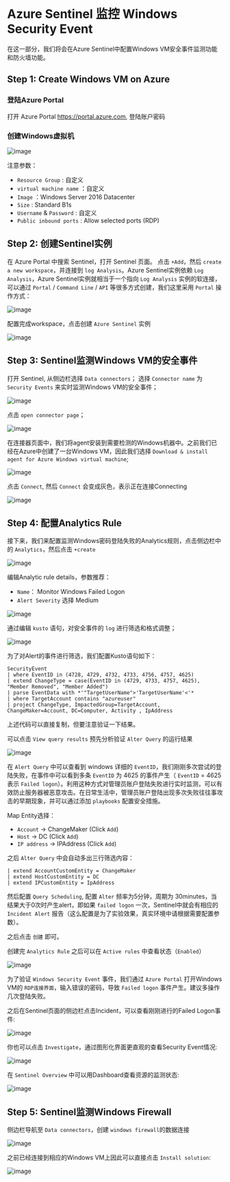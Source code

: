 # Azure Sentinel 监控 Windows Security Event

在这一部分，我们将会在Azure Sentinel中配置Windows VM安全事件监测功能和防火墙功能。

## Step 1: Create Windows VM on Azure

### 登陆Azure Portal
打开 Azure Portal  https://portal.azure.com, 登陆账户密码

### 创建Windows虚拟机

![image](./images/WindowsSecurityEvent/01.png)
 
注意参数：
-   `Resource Group` : 自定义
-	`virtual machine name` ：自定义
-	`Image` ：Windows Server 2016 Datacenter
-	`Size` : Standard B1s
-	`Username` & `Password` : 自定义
-	`Public inbound ports` : Allow selected ports (RDP)

## Step 2: 创建Sentinel实例

在 Azure Portal 中搜索 Sentinel，打开 Sentinel 页面。
点击 `+Add`，然后 `create a new workspace`，并连接到 `log Analysis`。Azure Sentinel实例依赖 `Log Analysis`，Azure Sentinel实例就相当于一个指向 `Log Analysis` 实例的软连接，可以通过 `Portal` / `Command Line` / `API` 等很多方式创建，我们这里采用 `Portal` 操作方式：

![image](./images/WindowsSecurityEvent/02.png)
 
配置完成workspace，点击创建 `Azure Sentinel` 实例

![image](./images/WindowsSecurityEvent/03.png)
 
## Step 3: Sentinel监测Windows VM的安全事件

打开 Sentinel, 从侧边栏选择 `Data connectors`；
选择 `Connector name` 为 `Security Events` 来实时监测Windows VM的安全事件；

![image](./images/WindowsSecurityEvent/04.png)
 
点击 `open connector page`；

![image](./images/WindowsSecurityEvent/05.png)

 
在连接器页面中，我们将agent安装到需要检测的Windows机器中。之前我们已经在Azure中创建了一台Windows VM，因此我们选择 `Download & install agent for Azure Windows virtual machine`;

![image](./images/WindowsSecurityEvent/06.png)
 
点击 `Connect`, 然后 `Connect` 会变成灰色，表示正在连接Connecting

![image](./images/WindowsSecurityEvent/07.png)
 
## Step 4: 配置Analytics Rule

接下来，我们来配置监测Windows密码登陆失败的Analytics规则，点击侧边栏中的 `Analytics`，然后点击  `+create`

![image](./images/WindowsSecurityEvent/08.png)

 
编辑Analytic rule details，参数推荐：
-	`Name`： Monitor Windows Failed Logon
-	`Alert Severity` 选择 Medium

![image](./images/WindowsSecurityEvent/09.png)
 
通过编辑 `kusto` 语句，对安全事件的 `log` 进行筛选和格式调整；

![image](./images/WindowsSecurityEvent/10.png)

为了对Alert的事件进行筛选，我们配置Kusto语句如下：

```
SecurityEvent
| where EventID in (4728, 4729, 4732, 4733, 4756, 4757, 4625)
| extend ChangeType = case(EventID in (4729, 4733, 4757, 4625), "Member Removed", "Member Added")
| parse EventData with *'"TargetUserName">'TargetUserName'<'*
| where TargetAccount contains "azureuser"
| project ChangeType, ImpactedGroup=TargetAccount, ChangeMaker=Account, DC=Computer, Activity , IpAddress
```
上述代码可以直接复制，但要注意验证一下结果。
 
可以点击 `View query results` 预先分析验证 `Alter Query` 的运行结果

![image](./images/WindowsSecurityEvent/11.png)
 
在 `Alert Query` 中可以查看到 windows 详细的 `EventID`，我们刚刚多次尝试的登陆失败，在事件中可以看到多条 `EventID` 为 4625 的事件产生（ `EventID` = 4625表示 `Failed logon`）。利用这种方式对管理员账户登陆失败进行实时监测，可以有效防止服务器被恶意攻击。在日常生活中，管理员账户登陆出现多次失败往往事攻击的早期现象，并可以通过添加 `playbooks` 配置安全措施。

Map Entity选择：

- `Account` -> ChangeMaker (Click `Add`)
- `Host` -> DC (Click `Add`)
- `IP address` -> IPAddress (Click `Add`)

之后 `Alter Query` 中会自动多出三行筛选内容：

```
| extend AccountCustomEntity = ChangeMaker
| extend HostCustomEntity = DC
| extend IPCustomEntity = IpAddress
```

然后配置 `Query Scheduling`, 配置 `Alter` 频率为5分钟，周期为 30minutes，当结果大于0次时产生alert，即如果 `failed logon` 一次，Sentinel中就会有相应的 `Incident Alert` 报告（这么配置是为了实验效果，真实环境中请根据需要配置参数）。

之后点击 `创建` 即可。

创建完 `Analytics Rule` 之后可以在 `Active rules` 中查看状态（`Enabled`）

![image](./images/WindowsSecurityEvent/12.png)


为了验证 `Windows Security Event` 事件，我们通过 `Azure Portal` 打开Windows VM的 `RDP连接界面`，输入错误的密码，导致 `Failed logon` 事件产生。建议多操作几次登陆失败。

之后在Sentinel页面的侧边栏点击Incident，可以查看刚刚进行的Failed Logon事件:

![image](./images/WindowsSecurityEvent/13.png)
 
你也可以点击 `Investigate`，通过图形化界面更直观的查看Security Event情况:

![image](./images/WindowsSecurityEvent/14.png)

在 `Sentinel Overview` 中可以用Dashboard查看资源的监测状态:

![image](./images/WindowsSecurityEvent/15.png)


## Step 5: Sentinel监测Windows Firewall

侧边栏导航至 `Data connectors`，创建 `windows firewall`的数据连接

![image](./images/WindowsSecurityEvent/16.png)

之前已经连接到相应的Windows VM上因此可以直接点击 `Install solution`:

![image](./images/WindowsSecurityEvent/17.png)

 

